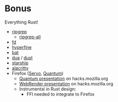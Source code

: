 # Bonus

Everything Rust!

- [ripgrep]
	- [ripgrep-all]
- [fd]
- [hyperfine]
- [bat]
- [dua] / [dust]
- [starship]
- [alacritty]
- Firefox ([Servo], [Quantum])
  - [Quantum presentation] on hacks.mozilla.org
  - [WebRender presentation] on hacks.mozilla.org
  - Instrumental in Rust design:
    - FFI needed to integrate to Firefox

[ripgrep]: <https://github.com/BurntSushi/ripgrep>
[ripgrep-all]: <https://github.com/phiresky/ripgrep-all>
[fd]: <https://github.com/sharkdp/fd>
[hyperfine]: <https://github.com/sharkdp/hyperfine>
[bat]: <https://github.com/sharkdp/bat>
[dua]: <https://github.com/Byron/dua-cli>
[dust]: <https://github.com/bootandy/dust>
[starship]: <https://starship.rs/>
[alacritty]: <https://github.com/alacritty/alacritty>
[Servo]: <https://servo.org/>
[Quantum]: <https://wiki.mozilla.org/Quantum>
[Quantum presentation]: <https://hacks.mozilla.org/2017/11/entering-the-quantum-era-how-firefox-got-fast-again-and-where-its-going-to-get-faster/>
[WebRender presentation]: <https://hacks.mozilla.org/2017/10/the-whole-web-at-maximum-fps-how-webrender-gets-rid-of-jank/>
